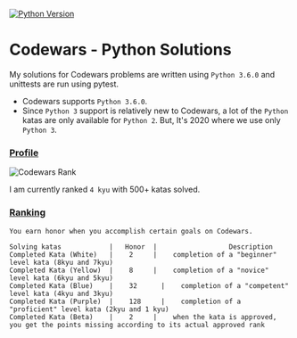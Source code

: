 [![Python Version](https://img.shields.io/badge/python-2.7-blue.svg)]()

# Codewars - Python Solutions

My solutions for Codewars problems are written using `Python 3.6.0` and unittests are run using pytest.

* Codewars supports `Python 3.6.0`.
* Since `Python 3` support is relatively new to Codewars, a lot of the `Python` katas are only available for `Python 2`. But, It's 2020 where we use only `Python 3`.

### [Profile](https://www.codewars.com/users/i_am_coder_.)
![Codewars Rank](https://www.codewars.com/users/i_am_coder_./badges/large)

I am currently ranked `4 kyu` with 500+ katas solved.

### [Ranking](http://www.codewars.com/about)

```
You earn honor when you accomplish certain goals on Codewars.

Solving katas            |   Honor  |                  Description
Completed Kata (White)   |    2	    |    completion of a "beginner" level kata (8kyu and 7kyu)
Completed Kata (Yellow)  |    8	    |    completion of a "novice" level kata (6kyu and 5kyu)
Completed Kata (Blue)    |    32	  |    completion of a "competent" level kata (4kyu and 3kyu)
Completed Kata (Purple)  |    128	  |    completion of a "proficient" level kata (2kyu and 1 kyu)
Completed Kata (Beta)    |    2	    |    when the kata is approved, you get the points missing according to its actual approved rank
```
